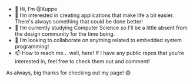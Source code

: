 - 👋 Hi, I’m @Xuppe
- 👀 I’m interested in creating applications that make life a bit easier. There's always something that could be done better!
- 🌱 I’m currently studying Computer Science so I'll be a little absent from the design community for the time being.
- 💞️ I’m looking to collaborate on anything related to embedded system programming!
- 📫 How to reach me... well, here! If I have any public repos that you're interested in, feel free to check them out and comment!

As always, big thanks for checking out my page! 😄

<!---
Xuplesia/Xuplesia is a ✨ special ✨ repository because its `README.md` (this file) appears on your GitHub profile.
You can click the Preview link to take a look at your changes.
--->
